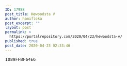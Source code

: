 ```yaml
---
ID: 17988
post_title: Hewoodsta V
author: hanifloka
post_excerpt: ""
layout: post
permalink: >
  https://portalrepository.com/2020/04/23/hewoodsta-v/
published: true
post_date: 2020-04-23 02:33:46
---
```

<pre>1089FFBF64E6</pre>